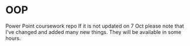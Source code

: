 # OOP
Power Point coursework repo
If it is not updated on 7 Oct please note that I've changed and added many new things. They will be available in some hours.
